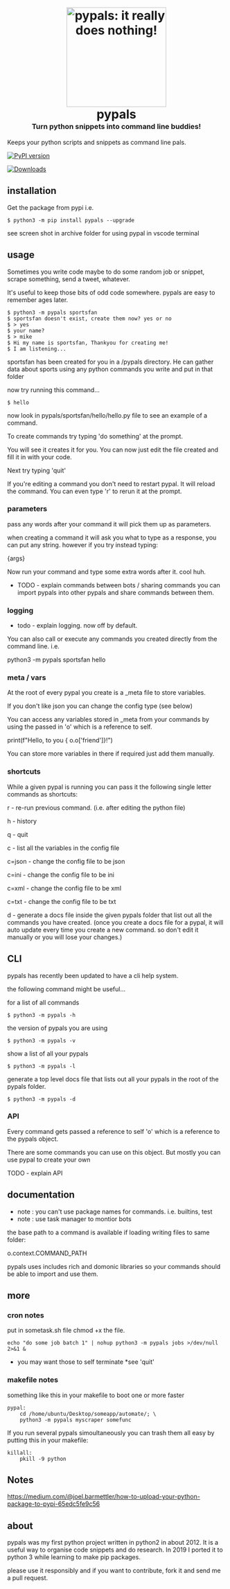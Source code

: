 <h1 align="center">
    <img src="https://encrypted-tbn0.gstatic.com/images?q=tbn%3AANd9GcTe1LJtuvY4cuG7yN2ib3IYmFRU7nayGL3cDYSS8ckTrykpnRgJ&usqp=CAU"
    style="background-color:rgba(0,0,0,0);" height=230 alt="pypals: it really does nothing!">
    <br>
    pypals
    <br>
    <sup><sub><sup>Turn python snippets into command line buddies!</sup></sub></sup>
    <br>
</h1>

Keeps your python scripts and snippets as command line pals.

[![PyPI version](https://badge.fury.io/py/pypals.svg)](https://badge.fury.io/py/pypals.svg)

[![Downloads](https://pepy.tech/badge/pypals)](https://pepy.tech/project/pypals)


## installation
Get the package from pypi i.e.

	$ python3 -m pip install pypals --upgrade


see screen shot in archive folder for using pypal in vscode terminal


## usage
Sometimes you write code maybe to do some random job or snippet, scrape something, send a tweet, whatever.

It's useful to keep those bits of odd code somewhere. pypals are easy to remember ages later.

	$ python3 -m pypals sportsfan
	$ sportsfan doesn't exist, create them now? yes or no
	$ > yes
	$ your name?
	$ > mike
	$ Hi my name is sportsfan, Thankyou for creating me!
	$ I am listening...

sportsfan has been created for you in a /pypals directory. He can gather data about sports using any python commands you write and put in that folder

now try running this command...

	$ hello

now look in pypals/sportsfan/hello/hello.py file to see an example of a command.

To create commands try typing 'do something' at the prompt.

You will see it creates it for you. You can now just edit the file created and fill it in with your code.

Next try typing 'quit'

If you're editing a command you don't need to restart pypal. It will reload the command. You can even type 'r' to rerun it at the prompt.


### parameters
pass any words after your command it will pick them up as parameters.

when creating a command it will ask you what to type as a response, you can put any string. 
however if you try instead typing: 

{args}

Now run your command and type some extra words after it. cool huh.

- TODO - explain commands between bots / sharing commands
you can import pypals into other pypals and share commands between them.


### logging
- todo - explain logging. now off by default.

You can also call or execute any commands you created directly from the command line. i.e.

python3 -m pypals sportsfan hello


### meta / vars

At the root of every pypal you create is a _meta file to store variables.

If you don't like json you can change the config type (see below)

You can access any variables stored in _meta from your commands by using the passed in 'o' which is a reference to self.

print(f"Hello, to you { o.o['friend']}!")

You can store more variables in there if required just add them manually.


### shortcuts 

While a given pypal is running you can pass it the following single letter commands as shortcuts:

r - re-run previous command. (i.e. after editing the python file)

h - history

q - quit

c - list all the variables in the config file

c=json - change the config file to be json

c=ini - change the config file to be ini

c=xml - change the config file to be xml

c=txt - change the config file to be txt

d - generate a docs file inside the given pypals folder that list out all the commands you have created. (once you create a docs file for a pypal, it will auto update every time you create a new command. so don't edit it manually or you will lose your changes.)


## CLI

pypals has recently been updated to have a cli help system.

the following command might be useful...

for a list of all commands

	$ python3 -m pypals -h

the version of pypals you are using

	$ python3 -m pypals -v

show a list of all your pypals

	$ python3 -m pypals -l 

generate a top level docs file that lists out all your pypals in the root of the pypals folder.

	$ python3 -m pypals -d


### API

Every command gets passed a reference to self 'o' which is a reference to the pypals object.

There are some commands you can use on this object. But mostly you can use pypal to create your own

TODO - explain API


## documentation
- note : you can't use package names for commands. i.e. builtins, test
- note : use task manager to montior bots

the base path to a command is available if loading writing files to same folder:

o.context.COMMAND_PATH

pypals uses includes rich and domonic libraries so your commands should be able to import and use them.


## more
###  cron notes
put in sometask.sh file chmod +x the file.

	echo "do some job batch 1" | nohup python3 -m pypals jobs >/dev/null 2>&1 &

- you may want those to self terminate *see 'quit'


### makefile notes
something like this in your makefile to boot one or more faster

```
pypal:
	cd /home/ubuntu/Desktop/someapp/automate/; \
	python3 -m pypals myscraper somefunc
```

If you run several pypals simoultaneously you can trash them all easy by putting this in your makefile:

```
killall:
	pkill -9 python
```

## Notes
https://medium.com/@joel.barmettler/how-to-upload-your-python-package-to-pypi-65edc5fe9c56


## about
pypals was my first python project written in python2 in about 2012. It is a useful way to organise code snippets and do research. In 2019 I ported it to python 3 while learning to make pip packages.

please use it responsibly and if you want to contribute, fork it and send me a pull request.